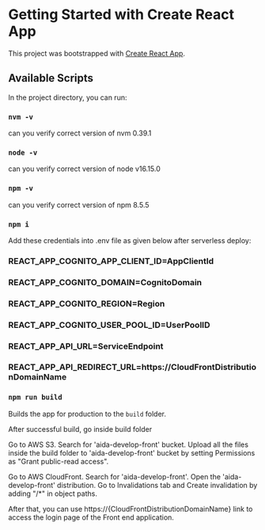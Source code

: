 # Getting Started with Create React App

This project was bootstrapped with [Create React App](https://github.com/facebook/create-react-app).

## Available Scripts

In the project directory, you can run:

### `nvm -v`

can you verify correct version of nvm
0.39.1

### `node -v`

can you verify correct version of node
v16.15.0

### `npm -v`

can you verify correct version of npm
8.5.5

### `npm i`

Add these credentials into .env file as given below after serverless deploy:

### REACT_APP_COGNITO_APP_CLIENT_ID=AppClientId
### REACT_APP_COGNITO_DOMAIN=CognitoDomain
### REACT_APP_COGNITO_REGION=Region
### REACT_APP_COGNITO_USER_POOL_ID=UserPoolID
### REACT_APP_API_URL=ServiceEndpoint
### REACT_APP_API_REDIRECT_URL=https://CloudFrontDistributionDomainName

### `npm run build`

Builds the app for production to the `build` folder.

After successful build, go inside build folder

Go to AWS S3. Search for 'aida-develop-front' bucket. Upload all the files inside the build folder to 'aida-develop-front' bucket by setting Permissions as "Grant public-read access".

Go to AWS CloudFront. Search for 'aida-develop-front'. Open the 'aida-develop-front' distribution. Go to Invalidations tab and Create invalidation by adding "/*" in object paths.

After that, you can use https://{CloudFrontDistributionDomainName} link to access the login page of the Front end application.